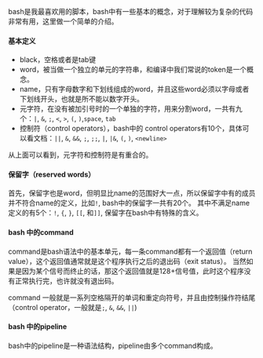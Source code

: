 bash是我最喜欢用的脚本，bash中有一些基本的概念，对于理解较为复杂的代码非常有用，这里做一个简单的介绍。
#### 基本定义
* black，空格或者是tab键
* word，被当做一个独立的单元的字符串，和编译中我们常说的token是一个概念。
* name，只有字母数字和下划线组成的word，并且这些word必须以字母或者下划线开头，也就是所不能以数字开头。
* 元字符，在没有被加引号时的一个单独的字符，用来分割word，一共有九个：`|`, `&`, `;`, `<`, `>`, `(`, `)`,`space`, `tab`
* 控制符（control operators），bash中的 control operators有10个，具体可以看文档：`||`, `&`, `&&`, `;`, `;;`, `|`, `|&`, `(`, `)`, `<newline>`

从上面可以看到，元字符和控制符是有重合的。

#### 保留字（reserved words）
首先，保留字也是word，但明显比name的范围好大一点，所以保留字中有的成员并不符合name的定义，比如`!`, bash中的保留字一共有20个。
其中不满足name定义的有5个：`!`, `{`, `}`,  `[[`, 和`]]`, 保留字在bash中有特殊的含义。

#### bash 中的command
command是bash语法中的基本单元，每一条command都有一个返回值（return value），这个返回值通常就是这个程序执行之后的退出码（exit status）。
当然如果是因为某个信号而终止的话，那这个返回值就是128+信号值，此时这个程序没有正常执行完，也许就没有退出码。

command 一般就是一系列空格隔开的单词和重定向符号，并且由控制操作符结尾（control operator，一般就是`;`, `&`,  `&&`, `||`)

#### bash 中的pipeline
bash中的pipeline是一种语法结构，pipeline由多个command构成。


